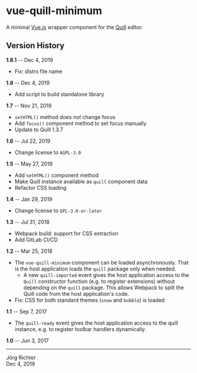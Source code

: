 # vue-quill-minimum

A minimal [Vue.js](https://vuejs.org) wrapper component for the [Quill](https://quilljs.com) editor.

## Version History

**1.8.1** -- Dec 4, 2019

* Fix: distro file name

**1.8** -- Dec 4, 2019

* Add script to build standalone library

**1.7** -- Nov 21, 2019

* `setHTML()` method does *not* change focus
* Add `focus()` component method to set focus manually
* Update to Quill 1.3.7

**1.6** -- Jul 22, 2019

* Change license to `AGPL-3.0`

**1.5** -- May 27, 2019

* Add `setHTML()` component method
* Make Quill instance available as `quill` component data
* Refactor CSS loading

**1.4** -- Jan 29, 2019

* Change license to `GPL-3.0-or-later`

**1.3** -- Jul 31, 2018

* Webpack build: support for CSS extraction
* Add GitLab CI/CD

**1.2** -- Mar 25, 2018

* The `vue-quill-minimum` component can be loaded asynchronously. That is the host application loads the `quill` package only when needed.
    * A new `quill-imported` event gives the host application access to the `Quill` constructor function (e.g. to register extensions) without depending on the `quill` package. This allows Webpack to split the Quill code from the host application's code.
* Fix: CSS for both standard themes (`snow` and `bubble`) is loaded

**1.1** -- Sep 7, 2017

* The `quill-ready` event gives the host application access to the quill instance, e.g. to register toolbar handlers dynamically.

**1.0** -- Jun 3, 2017

------------
Jörg Richter  
Dec 4, 2019
